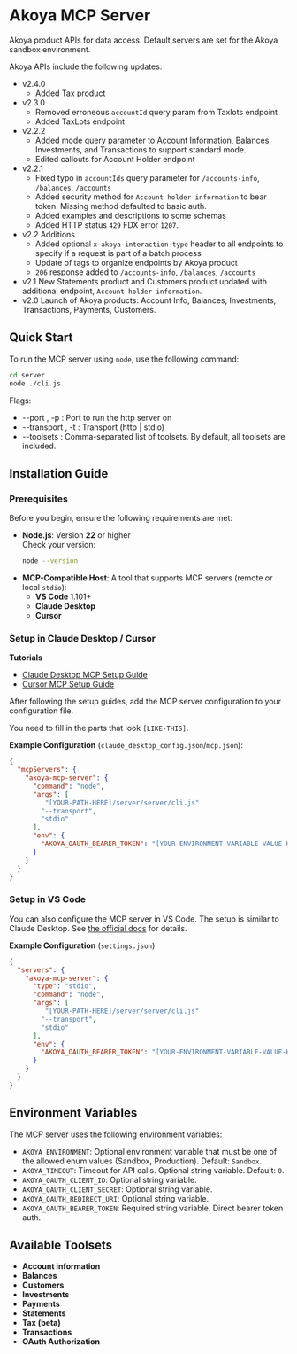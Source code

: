 # Akoya MCP Server

Akoya product APIs for data access. Default servers are set for the Akoya sandbox environment.

Akoya APIs include the following updates:

- v2.4.0
  - Added Tax product
- v2.3.0
  - Removed erroneous `accountId` query param from Taxlots endpoint
  - Added TaxLots endpoint
- v2.2.2
  - Added mode query parameter to Account Information, Balances, Investments, and Transactions to support standard mode.
  - Edited callouts for Account Holder endpoint
- v2.2.1
  - Fixed typo in `accountIds` query parameter for `/accounts-info`, `/balances`, `/accounts`
  - Added security method for `Account holder information` to bear token. Missing method defaulted to basic auth.
  - Added examples and descriptions to some schemas
  - Added HTTP status `429` FDX error `1207`.
- v2.2 Additions
  - Added optional `x-akoya-interaction-type` header to all endpoints to specify if a request is part of a batch process
  - Update of tags to organize endpoints by Akoya product
  - `206` response added to `/accounts-info`, `/balances`, `/accounts`
- v2.1 New Statements product and Customers product updated with additional endpoint, `Account holder information`.
- v2.0 Launch of Akoya products: Account Info, Balances, Investments, Transactions, Payments, Customers.

## Quick Start

To run the MCP server using `node`, use the following command:

```bash
cd server
node ./cli.js
```            

Flags:
-  --port <number>, -p : Port to run the http server on
-  --transport <string>, -t : Transport (http | stdio)
-  --toolsets <items> : Comma-separated list of toolsets. By default, all toolsets are included.

## Installation Guide

### Prerequisites
Before you begin, ensure the following requirements are met:

- **Node.js**: Version **22** or higher  
  Check your version:
  ```bash
  node --version
  ```
- **MCP-Compatible Host**: A tool that supports MCP servers (remote or local `stdio`):
    - **VS Code** 1.101+            
    - **Claude Desktop** 
    - **Cursor**

### Setup in Claude Desktop / Cursor

**Tutorials**

- [Claude Desktop MCP Setup Guide](https://modelcontextprotocol.io/quickstart/user)
- [Cursor MCP Setup Guide](https://cursor.com/docs/context/mcp)

After following the setup guides, add the MCP server configuration to your configuration file.

You need to fill in the parts that look `[LIKE-THIS]`.

**Example Configuration** (`claude_desktop_config.json`/`mcp.json`):
```json
{
  "mcpServers": {
    "akoya-mcp-server": {
      "command": "node",
      "args": [
         "[YOUR-PATH-HERE]/server/server/cli.js"
        "--transport",
        "stdio"
      ],
      "env": {
        "AKOYA_OAUTH_BEARER_TOKEN": "[YOUR-ENVIRONMENT-VARIABLE-VALUE-HERE]"
      }
    }
  }
}
```    

### Setup in VS Code

You can also configure the MCP server in VS Code. The setup is similar to Claude Desktop. See [the official docs](https://code.visualstudio.com/docs/copilot/chat/mcp-servers#_add-an-mcp-server-to-your-user-settings) for details.

**Example Configuration** (`settings.json`)
```json
{
  "servers": {
    "akoya-mcp-server": {
      "type": "stdio",
      "command": "node",
      "args": [
         "[YOUR-PATH-HERE]/server/server/cli.js"
        "--transport",
        "stdio"
      ],
      "env": {
        "AKOYA_OAUTH_BEARER_TOKEN": "[YOUR-ENVIRONMENT-VARIABLE-VALUE-HERE]"
      }
    }
  }
}
```

          
## Environment Variables

The MCP server uses the following environment variables:

- `AKOYA_ENVIRONMENT`: Optional environment variable that must be one of the allowed enum values (Sandbox, Production). Default: `Sandbox`.
- `AKOYA_TIMEOUT`: Timeout for API calls. Optional string variable. Default: `0`.
- `AKOYA_OAUTH_CLIENT_ID`: Optional string variable.
- `AKOYA_OAUTH_CLIENT_SECRET`: Optional string variable.
- `AKOYA_OAUTH_REDIRECT_URI`: Optional string variable.
- `AKOYA_OAUTH_BEARER_TOKEN`: Required string variable. Direct bearer token auth.

## Available Toolsets

- **Account information**
- **Balances**
- **Customers**
- **Investments**
- **Payments**
- **Statements**
- **Tax (beta)**
- **Transactions**
- **OAuth Authorization**
